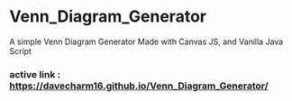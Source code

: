 # Venn_Diagram_Generator
A simple Venn Diagram Generator Made with Canvas JS, and Vanilla Java Script
### active link : https://davecharm16.github.io/Venn_Diagram_Generator/
